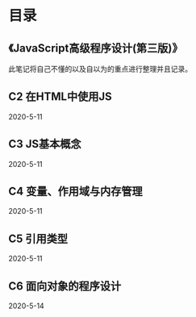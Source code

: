 # 目录

## 《JavaScript高级程序设计\(第三版\)》

此笔记将自己不懂的以及自以为的重点进行整理并且记录。

## C2 在HTML中使用JS

2020-5-11

## C3 JS基本概念

2020-5-11

## C4 变量、作用域与内存管理

2020-5-11

## C5 引用类型

2020-5-11

## C6 面向对象的程序设计

2020-5-14

